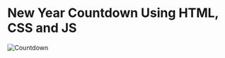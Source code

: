 # New Year Countdown Using HTML, CSS and JS

![Countdown](https://user-images.githubusercontent.com/111167455/195273249-7ee95518-1f9e-47fd-b7c7-5fa2b59dd1fe.png)
